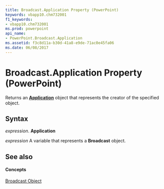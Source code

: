 ```yaml
---
title: Broadcast.Application Property (PowerPoint)
keywords: vbapp10.chm732001
f1_keywords:
- vbapp10.chm732001
ms.prod: powerpoint
api_name:
- PowerPoint.Broadcast.Application
ms.assetid: f3c8d11a-b30d-41a8-e9de-71ac0e45fa06
ms.date: 06/08/2017
---
```



# Broadcast.Application Property (PowerPoint)

Returns an **[Application](application-object-powerpoint.md)** object that represents the creator of the specified object.


## Syntax

 _expression_. **Application**

 _expression_ A variable that represents a **Broadcast** object.


## See also


#### Concepts


[Broadcast Object](broadcast-object-powerpoint.md)

